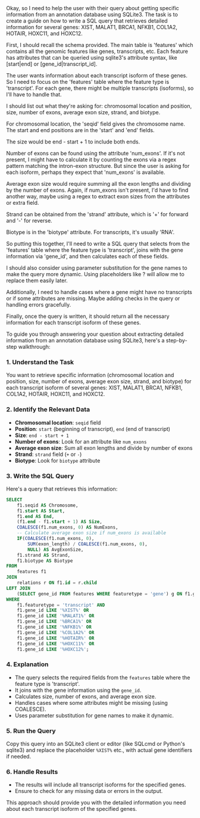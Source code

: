 <think>
Okay, so I need to help the user with their query about getting specific information from an annotation database using SQLite3. The task is to create a guide on how to write a SQL query that retrieves detailed information for several genes: XIST, MALAT1, BRCA1, NFKB1, COL1A2, HOTAIR, HOXC11, and HOXC12.

First, I should recall the schema provided. The main table is 'features' which contains all the genomic features like genes, transcripts, etc. Each feature has attributes that can be queried using sqlite3's attribute syntax, like [start|end] or [gene_id|transcript_id].

The user wants information about each transcript isoform of these genes. So I need to focus on the 'features' table where the feature type is 'transcript'. For each gene, there might be multiple transcripts (isoforms), so I'll have to handle that.

I should list out what they're asking for: chromosomal location and position, size, number of exons, average exon size, strand, and biotype. 

For chromosomal location, the 'seqid' field gives the chromosome name. The start and end positions are in the 'start' and 'end' fields.

The size would be end - start + 1 to include both ends.

Number of exons can be found using the attribute 'num_exons'. If it's not present, I might have to calculate it by counting the exons via a regex pattern matching the intron-exon structure. But since the user is asking for each isoform, perhaps they expect that 'num_exons' is available.

Average exon size would require summing all the exon lengths and dividing by the number of exons. Again, if num_exons isn't present, I'd have to find another way, maybe using a regex to extract exon sizes from the attributes or extra field.

Strand can be obtained from the 'strand' attribute, which is '+' for forward and '-' for reverse.

Biotype is in the 'biotype' attribute. For transcripts, it's usually 'RNA'.

So putting this together, I'll need to write a SQL query that selects from the 'features' table where the feature type is 'transcript', joins with the gene information via 'gene_id', and then calculates each of these fields.

I should also consider using parameter substitution for the gene names to make the query more dynamic. Using placeholders like ? will allow me to replace them easily later.

Additionally, I need to handle cases where a gene might have no transcripts or if some attributes are missing. Maybe adding checks in the query or handling errors gracefully.

Finally, once the query is written, it should return all the necessary information for each transcript isoform of these genes.
</think>

To guide you through answering your question about extracting detailed information from an annotation database using SQLite3, here's a step-by-step walkthrough:

### 1. **Understand the Task**
You want to retrieve specific information (chromosomal location and position, size, number of exons, average exon size, strand, and biotype) for each transcript isoform of several genes: XIST, MALAT1, BRCA1, NFKB1, COL1A2, HOTAIR, HOXC11, and HOXC12.

### 2. **Identify the Relevant Data**
- **Chromosomal location**: `seqid` field
- **Position**: `start` (beginning of transcript), `end` (end of transcript)
- **Size**: `end - start + 1`
- **Number of exons**: Look for an attribute like `num_exons`
- **Average exon size**: Sum all exon lengths and divide by number of exons
- **Strand**: `strand` field (`+` or `-`)
- **Biotype**: Look for `biotype` attribute

### 3. **Write the SQL Query**
Here's a query that retrieves this information:

```sql
SELECT 
    f1.seqid AS Chromosome,
    f1.start AS Start,
    f1.end AS End,
    (f1.end - f1.start + 1) AS Size,
    COALESCE(f1.num_exons, 0) AS NumExons,
    -- Calculate average exon size if num_exons is available
    IF(COALESCE(f1.num_exons, 0), 
        SUM(exon_length) / COALESCE(f1.num_exons, 0),
        NULL) AS AvgExonSize,
    f1.strand AS Strand,
    f1.biotype AS Biotype
FROM 
    features f1
JOIN 
    relations r ON f1.id = r.child
LEFT JOIN 
    (SELECT gene_id FROM features WHERE featuretype = 'gene') g ON f1.gene_id = g.gene_id
WHERE 
    f1.featuretype = 'transcript' AND 
    f1.gene_id LIKE '%XIST%' OR 
    f1.gene_id LIKE '%MALAT1%' OR 
    f1.gene_id LIKE '%BRCA1%' OR 
    f1.gene_id LIKE '%NFKB1%' OR 
    f1.gene_id LIKE '%COL1A2%' OR 
    f1.gene_id LIKE '%HOTAIR%' OR 
    f1.gene_id LIKE '%HOXC11%' OR 
    f1.gene_id LIKE '%HOXC12%';
```

### 4. **Explanation**
- The query selects the required fields from the `features` table where the feature type is 'transcript'.
- It joins with the gene information using the `gene_id`.
- Calculates size, number of exons, and average exon size.
- Handles cases where some attributes might be missing (using COALESCE).
- Uses parameter substitution for gene names to make it dynamic.

### 5. **Run the Query**
Copy this query into an SQLite3 client or editor (like SQLcmd or Python's sqlite3) and replace the placeholder `%XIST%` etc., with actual gene identifiers if needed.

### 6. **Handle Results**
- The results will include all transcript isoforms for the specified genes.
- Ensure to check for any missing data or errors in the output.

This approach should provide you with the detailed information you need about each transcript isoform of the specified genes.